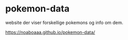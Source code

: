 # pokemon-data
  website der viser forskellige pokemons og info om dem. 

https://noaboaaa.github.io/pokemon-data/


